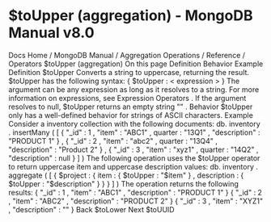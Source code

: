 # $toUpper (aggregation) - MongoDB Manual v8.0


Docs Home / MongoDB Manual / Aggregation Operations / Reference / Operators $toUpper (aggregation) On this page Definition Behavior Example Definition $toUpper Converts a string to uppercase, returning the result. $toUpper has the following syntax: { $toUpper : < expression > } The argument can be any expression as long as it resolves to a string. For more information on
expressions, see Expression Operators . If the argument resolves to null, $toUpper returns an
empty string "" . Behavior $toUpper only has a well-defined behavior for strings of ASCII characters. Example Consider a inventory collection with the following documents: db. inventory . insertMany ( [ { "_id" : 1 , "item" : "ABC1" , quarter : "13Q1" , "description" : "PRODUCT 1" } , { "_id" : 2 , "item" : "abc2" , quarter : "13Q4" , "description" : "Product 2" } , { "_id" : 3 , "item" : "xyz1" , quarter : "14Q2" , "description" : null } ] ) The following operation uses the $toUpper operator to return
uppercase item and uppercase description values: db. inventory . aggregate ( [ { $project : { item : { $toUpper : "$item" } , description : { $toUpper : "$description" } } } ] ) The operation returns the following results: { "_id" : 1 , "item" : "ABC1" , "description" : "PRODUCT 1" } { "_id" : 2 , "item" : "ABC2" , "description" : "PRODUCT 2" } { "_id" : 3 , "item" : "XYZ1" , "description" : "" } Back $toLower Next $toUUID

